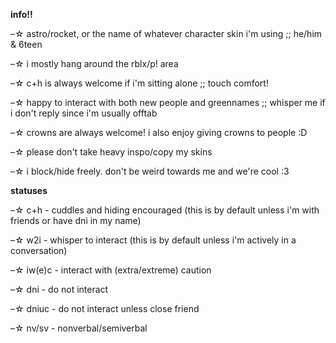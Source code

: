 **info!!**

–☆ astro/rocket, or the name of whatever character skin i'm using ;; he/him & 6teen

–☆ i mostly hang around the rblx/p! area

–☆ c+h is always welcome if i'm sitting alone ;; touch comfort! 

–☆ happy to interact with both new people and greennames ;; whisper me if i don't reply since i'm usually offtab

–☆ crowns are always welcome! i also enjoy giving crowns to people :D

–☆ please don't take heavy inspo/copy my skins

–☆ i block/hide freely. don't be weird towards me and we're cool :3

**statuses**

–☆ c+h - cuddles and hiding encouraged (this is by default unless i'm with friends or have dni in my name)

–☆ w2i - whisper to interact (this is by default unless i'm actively in a conversation)

–☆ iw(e)c - interact with (extra/extreme) caution

–☆ dni - do not interact 

–☆ dniuc - do not interact unless close friend

–☆ nv/sv - nonverbal/semiverbal
